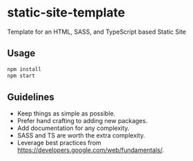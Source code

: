# static-site-template

Template for an HTML, SASS, and TypeScript based Static Site

## Usage

```bash
npm install
npm start
```

## Guidelines

- Keep things as simple as possible.
- Prefer hand crafting to adding new packages.
- Add documentation for any complexity.
- SASS and TS are worth the extra complexity.
- Leverage best practices from <https://developers.google.com/web/fundamentals/>.
